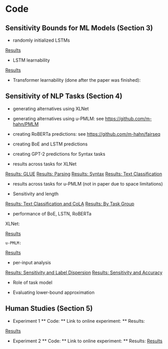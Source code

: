 # Code

## Sensitivity Bounds for ML Models (Section 3)

* randomly initialized LSTMs

[Results](code/learnability/output/lstm-init-s1.pdf)

* LSTM learnability 

[Results](code/learnability/output/learnability3_together.pdf)

* Transformer learnability (done after the paper was finished):

## Sensitivity of NLP Tasks (Section 4)

* generating alternatives using XLNet

* generating alternatives using u-PMLM: see https://github.com/m-hahn/PMLM

* creating RoBERTa predictions: see https://github.com/m-hahn/fairseq

* creating BoE and LSTM predictions

* creating GPT-2 predictions for Syntax tasks

* results across tasks for XLNet

[Results: GLUE](code/analyze/joint_GLUE.pdf)
[Results: Parsing](code/analyze/joint_Parsing.pdf)
[Results: Syntax](code/analyze/joint_Syntax.pdf)
[Results: Text Classification](code/analyze/joint_textclas.pdf)

* results across tasks for u-PMLM (not in paper due to space limitations)

* Sensitivity and length

[Results: Text Classification and CoLA](code/analyze/byLength_s1ensitivity_textclas_cola.pdf)
[Results: By Task Group](code/analyze/byLength_s1ensitivity_textclas_glue.pdf)

* performance of BoE, LSTN, RoBERTa

XLNet:

[Results](code/analyze/s1ensitivity-accuracy-grid.pdf)
        
    u-PMLM:
    
[Results](code/analyze/s1ensitivity-accuracy-grid-pmlm.pdf)

* per-input analysis

[Results: Sensitivity and Label Dispersion](code/perExample/outputs/subspans_s1ensitivity_rev.pdf)
[Results: Sensitivity and Accuracy](code/perExample/outputs/s1ensitivity_accuracy_roberta-cbow-lstm.pdf)

* Role of task model

* Evaluating lower-bound approximation

## Human Studies (Section 5)

* Experiment 1
** Code:
** Link to online experiment:
** Results:

[Results](experiments/100-rte/Submiterator-master/figures/rte_sst_sensitivities_expt1.pdf)

* Experiment 2
** Code:
** Link to online experiment:
** Results:
[Results](experiments/102-rte/Submiterator-master/figures/sensitivity-changes-sst2-rte.pdf)

